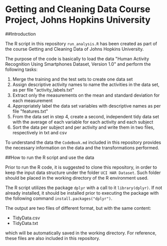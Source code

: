 # Getting and Cleaning Data Course Project, Johns Hopkins University

##Introduction

The R script in this repository `run_analysis.R` has been created as part of the course Getting and Cleaning Data of Johns Hopkins University.

The purpose of the code is basically to load the data "Human Activity Recognition Using Smartphones Dataset, Version 1.0" and perform the following tasks:

1. Merge the training and the test sets to create one data set
2. Assign descriptive activity names to name the activities in the data set, as per file "activity_labels.txt"
3. Extract only the measurements on the mean and standard deviation for each measurement
4. Appropriately label the data set variables with descriptive names as per file "features.txt"
5. From the data set in step 4, create a second, independent tidy data set with the average 
    of each variable for each activity and each subject
6. Sort the data per subject and per activity and write them in two files, respectively in txt and csv

To understand the data the `CodeBook.md` included in this repository provides the necessary information on the data and the transformations performed. 

##How to run the R script and use the data

Prior to run the R code, it is suggested to clone this repository, in order to keep the input data structure under the folder `UCI HAR Dataset`. Such folder should be placed in the working directory of the R environment used.

The R script utilizes the package `dplyr` with a call to it `library(dplyr)`. If not already installed, it should be installed prior to executing the package with the following command `install.packages("dplyr")`.

The output are two files of different format, but with the same content:
* TidyData.csv
* TidyData.txt
  
which will be automatically saved in the working directory.
For reference, these files are also included in this repository.



